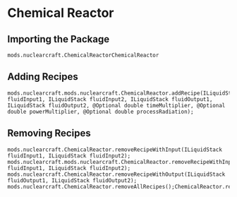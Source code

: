 # Chemical Reactor

## Importing the Package
`mods.nuclearcraft.ChemicalReactorChemicalReactor`

## Adding Recipes
```zenscript
mods.nuclearcraft.mods.nuclearcraft.ChemicalReactor.addRecipe(ILiquidStack fluidInput1, ILiquidStack fluidInput2, ILiquidStack fluidOutput1, ILiquidStack fluidOutput2, @Optional double timeMultiplier, @Optional double powerMultiplier, @Optional double processRadiation);
```

## Removing Recipes
```zenscript
mods.nuclearcraft.ChemicalReactor.removeRecipeWithInput(ILiquidStack fluidInput1, ILiquidStack fluidInput2);
mods.nuclearcraft.mods.nuclearcraft.ChemicalReactor.removeRecipeWithInput(ILiquidStack fluidInput1, ILiquidStack fluidInput2);
mods.nuclearcraft.ChemicalReactor.removeRecipeWithOutput(ILiquidStack fluidOutput1, ILiquidStack fluidOutput2);
mods.nuclearcraft.ChemicalReactor.removeAllRecipes();ChemicalReactor.removeAllRecipes();
```